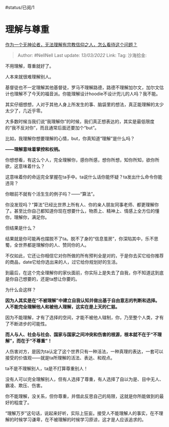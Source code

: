 #status/已阅/1 
# 理解与尊重

[作为一个无神论者，无法理解有宗教信仰之人，怎么看待这个问题？](https://www.zhihu.com/question/20884233/answer/2386619970)

> Author: #NellNell
> Last update: *13/03/2022*
> Link:
> Tag:
> 沙海拾金:

不用理解，尊重就好了。

人本来就很难理解别人。

基督徒也不一定理解其他基督徒，罗马不理解路德，路德不理解加尔文，加尔文估计也理解不了今天的福音派。你能理解设计hoodie不设计兜儿的人吗？我不能。

其实仔细想想，人对于其他人身上所发生的事、脑袋里的想法，真正能理解的太少太少了，几近乎零。

大多数时候当我们说“我理解你”的时候，我们真正想表达的，其实是最低限度的“我不反对你”，而且通常后面还要加个“but”。

比如，我理解你想要理解的心情，but，你真知道“理解”是什么吗？

**——理解意味着掌控和权柄。**

你想想看，有这么个人，完全理解你，感你所感，想你所想，知你所知，欲你所欲，这意味着什么？

这意味着你的命运完全掌握在ta手中。ta说什么话你能怀疑？ta发出什么命令你能违背？

你眼前不就有个活生生的例子吗？——“算法”。

你没发现吗？“算法”已经比世界上所有人、你的亲人朋友同事老师、都更理解你了。甚至比你自己都知道你现在想要什么，物质上、精神上、情感上全方位的懂你，理解你，满足你。

但结果是什么？

结果就是你可能再也摆脱不了ta。脱不了身的“信息茧房”，你深陷其中，乐不思蜀，全世界都是理解你的人、赞同你的人。

不仅如此，它还让你相信它对你所做的所有预判全是对的，于是你去买它给你推荐的商品，date它给你选出来的人，过它给你规划好的生活。

到最后，在这个完全理解你的家伙面前，你实际上是失去了自我，你不知道这到底是你自己想要的，还是ta想让你要的。

为什么会这样？

**因为人其实是在“不被理解”中建立自我认知并做出基于自由意志的判断和选择。人不能完全理解他人和被他人理解，这实在是上天的仁慈。**

因为不能理解，才有了选择的空间，才能不被他人辖制，你，乃至整个人类，才有了不断进步的可能性。

**而人与人、社会与社会、国家与国家之间冲突和伤害的根源，根本就不在于“不理解”，而在于“不尊重”！**

人伤害对方，是因为ta认定了这个世界只有一种活法，一种真理的表达，一套可以接受的价值观——就是ta所理解的活法、表达、和观点。

ta不是不理解别人，ta是不打算尊重别人！

没有人可以完全理解别人，但有人选择了尊重，有人选择了自以为是、目中无人、霸凌、欺压、伤害。

你不能理解，没关系，但你尊重，并借此反思自己的局限，这就是你所能做到的最好的程度了。

“理解万岁”这句话，说起来好听，实际上狂妄。接受人不能理解人的事实，在不理解的时候学习谦卑，在不被理解的时候学习原谅，这才是人应该追求的。
